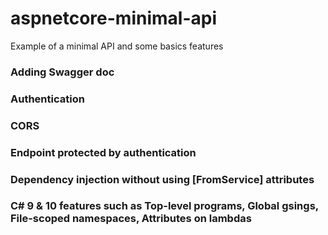 # aspnetcore-minimal-api
Example of a minimal API and some basics features

### Adding Swagger doc
### Authentication
### CORS
### Endpoint protected by authentication
### Dependency injection without using [FromService] attributes
### C# 9 & 10 features such as Top-level programs, Global gsings, File-scoped namespaces, Attributes on lambdas
